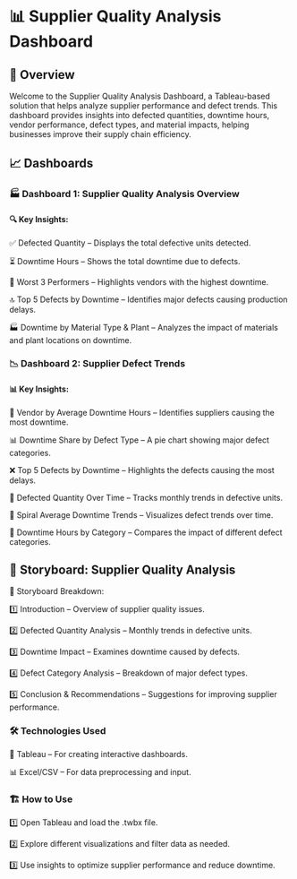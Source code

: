 
# 📊 Supplier Quality Analysis Dashboard

## 📌 Overview

Welcome to the Supplier Quality Analysis Dashboard, a Tableau-based solution that helps analyze supplier performance and defect trends. This dashboard provides insights into defected quantities, downtime hours, vendor performance, defect types, and material impacts, helping businesses improve their supply chain efficiency.

## 📈 Dashboards

### 🏭 Dashboard 1: Supplier Quality Analysis Overview

#### 🔍 Key Insights:

✅ Defected Quantity – Displays the total defective units detected.

⏳ Downtime Hours – Shows the total downtime due to defects.

🚨 Worst 3 Performers – Highlights vendors with the highest downtime.

🔝 Top 5 Defects by Downtime – Identifies major defects causing production delays.

🏭 Downtime by Material Type & Plant – Analyzes the impact of materials and plant locations on downtime.

### 📉 Dashboard 2: Supplier Defect Trends

#### 📊 Key Insights:

📌 Vendor by Average Downtime Hours – Identifies suppliers causing the most downtime.

📊 Downtime Share by Defect Type – A pie chart showing major defect categories.

❌ Top 5 Defects by Downtime – Highlights the defects causing the most delays.

📅 Defected Quantity Over Time – Tracks monthly trends in defective units.

🔄 Spiral Average Downtime Trends – Visualizes defect trends over time.

📌 Downtime Hours by Category – Compares the impact of different defect categories.

## 📜 Storyboard: Supplier Quality Analysis

📝 Storyboard Breakdown:

1️⃣ Introduction – Overview of supplier quality issues.

2️⃣ Defected Quantity Analysis – Monthly trends in defective units.

3️⃣ Downtime Impact – Examines downtime caused by defects.

4️⃣ Defect Category Analysis – Breakdown of major defect types.

5️⃣ Conclusion & Recommendations – Suggestions for improving supplier performance.

### 🛠️ Technologies Used
🚀 Tableau – For creating interactive dashboards.

📊 Excel/CSV – For data preprocessing and input.

### 🏗️ How to Use
1️⃣ Open Tableau and load the .twbx file.

2️⃣ Explore different visualizations and filter data as needed.

3️⃣ Use insights to optimize supplier performance and reduce downtime.
